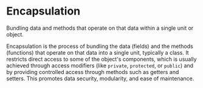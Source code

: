 # Encapsulation

Bundling data and methods that operate on that data within a single unit or object.

Encapsulation is the process of bundling the data (fields) and the methods (functions) that operate on that data into a single unit, typically a class. It restricts direct access to some of the object's components, which is usually achieved through access modifiers (like `private`, `protected`, or `public`) and by providing controlled access through methods such as getters and setters. This promotes data security, modularity, and ease of maintenance.
